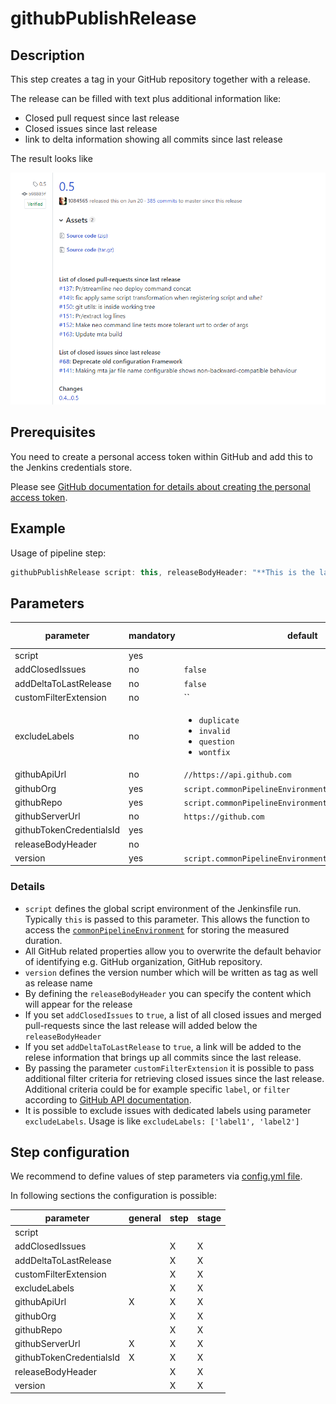 # githubPublishRelease

## Description

This step creates a tag in your GitHub repository together with a release.

The release can be filled with text plus additional information like:

* Closed pull request since last release
* Closed issues since last release
* link to delta information showing all commits since last release

The result looks like

![Example release](../images/githubRelease.png)

## Prerequisites

You need to create a personal access token within GitHub and add this to the Jenkins credentials store.

Please see [GitHub documentation for details about creating the personal access token](https://help.github.com/articles/creating-a-personal-access-token-for-the-command-line/).

## Example

Usage of pipeline step:

```groovy
githubPublishRelease script: this, releaseBodyHeader: "**This is the latest success!**<br />"
```

## Parameters

| parameter | mandatory | default | possible values |
| ----------|-----------|---------|-----------------|
|script|yes|||
|addClosedIssues|no|`false`||
|addDeltaToLastRelease|no|`false`||
|customFilterExtension|no|``||
|excludeLabels|no|<ul><li>`duplicate`</li><li>`invalid`</li><li>`question`</li><li>`wontfix`</li></ul>||
|githubApiUrl|no|`//https://api.github.com`||
|githubOrg|yes|`script.commonPipelineEnvironment.getGitFolder()`||
|githubRepo|yes|`script.commonPipelineEnvironment.getGitRepo()`||
|githubServerUrl|no|`https://github.com`||
|githubTokenCredentialsId|yes|||
|releaseBodyHeader|no|||
|version|yes|`script.commonPipelineEnvironment.getArtifactVersion()`||

### Details

* `script` defines the global script environment of the Jenkinsfile run. Typically `this` is passed to this parameter. This allows the function to access the [`commonPipelineEnvironment`](commonPipelineEnvironment.md) for storing the measured duration.
* All GitHub related properties allow you to overwrite the default behavior of identifying e.g. GitHub organization, GitHub repository.
* `version` defines the version number which will be written as tag as well as release name
* By defining the `releaseBodyHeader` you can specify the content which will appear for the release
* If you set `addClosedIssues` to `true`, a list of all closed issues and merged pull-requests since the last release will added below the `releaseBodyHeader`
* If you set `addDeltaToLastRelease` to `true`, a link will be added to the relese information that brings up all commits since the last release.
* By passing the parameter `customFilterExtension` it is possible to pass additional filter criteria for retrieving closed issues since the last release. Additional criteria could be for example specific `label`, or `filter` according to [GitHub API documentation](https://developer.github.com/v3/issues/).
* It is possible to exclude issues with dedicated labels using parameter `excludeLabels`. Usage is like `excludeLabels: ['label1', 'label2']`

## Step configuration

We recommend to define values of step parameters via [config.yml file](../configuration.md).

In following sections the configuration is possible:

| parameter | general | step | stage |
| ----------|-----------|---------|-----------------|
|script||||
|addClosedIssues||X|X|
|addDeltaToLastRelease||X|X|
|customFilterExtension||X|X|
|excludeLabels||X|X|
|githubApiUrl|X|X|X|
|githubOrg||X|X|
|githubRepo||X|X|
|githubServerUrl|X|X|X|
|githubTokenCredentialsId|X|X|X|
|releaseBodyHeader||X|X|
|version||X|X|
